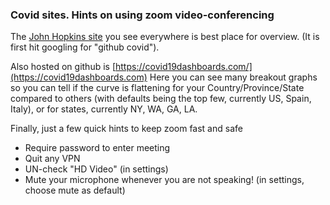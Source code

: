 ### Covid sites. Hints on using zoom video-conferencing
The [John Hopkins site](https://www.arcgis.com/apps/opsdashboard/index.html#/bda7594740fd40299423467b48e9ecf6) you see everywhere is best place for overview. (It is first hit googling for "github covid"). 

Also hosted on github is [https://covid19dashboards.com/](https://covid19dashboards.com)  Here you can see many breakout graphs so you can tell if the curve is flattening for your Country/Province/State compared to others (with defaults being the top few, currently US, Spain, Italy), or for states, currently NY, WA, GA, LA.

Finally, just a few quick hints to keep zoom fast and safe
* Require password to enter meeting
* Quit any VPN
* UN-check "HD Video" (in settings)
* Mute your microphone whenever you are not speaking! (in settings, choose mute as default)
